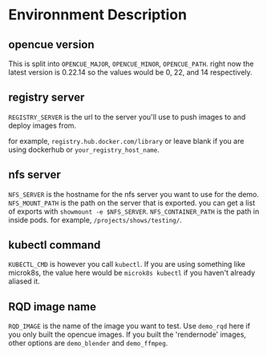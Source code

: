 # Environnment Description

## opencue version

This is split into `OPENCUE_MAJOR`, `OPENCUE_MINOR`, `OPENCUE_PATH`. right now the latest version is 0.22.14 so the values would be 0, 22, and 14 respectively.

## registry server

`REGISTRY_SERVER` is the url to the server you'll use to push images to and deploy images from.

for example, `registry.hub.docker.com/library` or leave blank if you are using dockerhub or `your_registry_host_name`.

## nfs server

`NFS_SERVER` is the hostname for the nfs server you want to use for the demo.
`NFS_MOUNT_PATH` is the path on the server that is exported. you can get a list of exports with `showmount -e $NFS_SERVER`.
`NFS_CONTAINER_PATH` is the path in inside pods. for example, `/projects/shows/testing/`.

## kubectl command
    
`KUBECTL_CMD` is however you call `kubectl`. If you are using something like microk8s, the value here would be `microk8s kubectl` if you haven't already aliased it.

## RQD image name

`RQD_IMAGE` is the name of the image you want to test. Use `demo_rqd` here if you only built the opencue images. If you built the 'rendernode' images, other options are `demo_blender` and `demo_ffmpeg`.